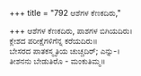 +++
title = "792 ಆಶೆಗಳ ಕೆಣಕದಿರು,"

+++
ಆಶೆಗಳ ಕೆಣಕದಿರು, ಪಾಶಗಳ ಬಿಗಿಯದಿರು।  
ಕ್ಲೇಶದ ಪರೀಕ್ಷೆಗಳಿಗೆನ್ನ ಕರೆಯದಿರು॥  
ಬೇಸರದ ಪಾತಕಸ್ಮೃತಿಯ ಚುಚ್ಚದಿರ್; ಎನ್ನು-।  
ತೀಶನನು ಬೇಡುತಿರೊ - ಮಂಕುತಿಮ್ಮ॥  
